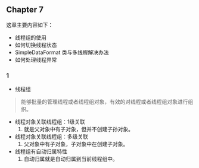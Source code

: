 Chapter 7
-----
这章主要内容如下：
- 线程组的使用
- 如何切换线程状态
- SimpleDataFormat 类与多线程解决办法
- 如何处理线程异常

### 1
- 线程组
> 能够批量的管理线程或者线程组对象，有效的对线程或者线程组对象进行组织。

- 线程对象关联线程组：1级关联
    1. 就是父对象中有子对象，但并不创建子孙对象。
- 线程对象关联线程组：多级关联
    1. 父对象中有子对象，子对象中在创建子对象。
- 线程组有自动归属特性
    1. 自动归属就是自动归属到当前线程组中。        





